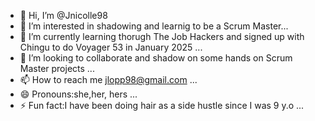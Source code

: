 - 👋 Hi, I’m @Jnicolle98
- 👀 I’m interested in shadowing and learnig to be a Scrum Master...
- 🌱 I’m currently learning thorugh The Job Hackers and signed up with Chingu to do Voyager 53 in January 2025 ...
- 💞️ I’m looking to collaborate and shadow on some hands on Scrum Master projects ...
- 📫 How to reach me jlopp98@gmail.com ...
- 😄 Pronouns:she,her, hers  ...
- ⚡ Fun fact:I have been doing hair as a side hustle since I was 9 y.o ...

<!---
Jnicolle98/Jnicolle98 is a ✨ special ✨ repository because its `README.md` (this file) appears on your GitHub profile.
You can click the Preview link to take a look at your changes.
--->
